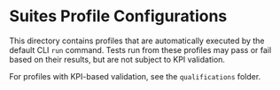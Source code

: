 # Suites Profile Configurations

This directory contains profiles that are automatically executed by the default CLI `run` command. Tests run from these profiles may pass or fail based on their results, but are not subject to KPI validation.

For profiles with KPI-based validation, see the `qualifications` folder.
